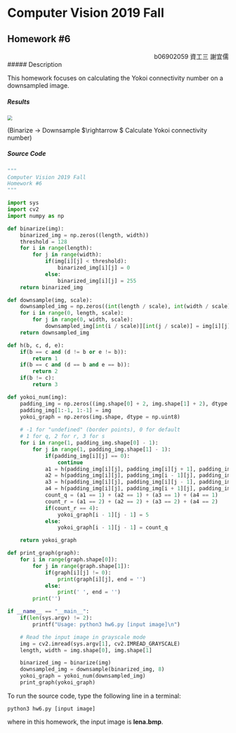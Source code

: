 # Computer Vision 2019 Fall

## Homework #6

<div style="text-align:right"> b06902059 資工三 謝宜儒</div>
##### Description

This homework focuses on calculating the Yokoi connectivity number on a downsampled image.

##### Results

<img src="/Users/dylanhsieh/NTU/course/CV2019f/hw6/yokoi_num.png" style="zoom: 67%;" />

(Binarize $\rightarrow$ Downsample $\rightarrow $ Calculate Yokoi connectivity number) 





##### Source Code 

```python
"""
Computer Vision 2019 Fall
Homework #6
"""

import sys
import cv2
import numpy as np

def binarize(img): 
	binarized_img = np.zeros((length, width))
	threshold = 128
	for i in range(length):
		for j in range(width):
			if(img[i][j] < threshold):
	 			binarized_img[i][j] = 0
			else:
				binarized_img[i][j] = 255
	return binarized_img

def downsample(img, scale):
	downsampled_img = np.zeros((int(length / scale), int(width / scale)), dtype = np.uint8)
	for i in range(0, length, scale):
		for j in range(0, width, scale):
			downsampled_img[int(i / scale)][int(j / scale)] = img[i][j]
	return downsampled_img

def h(b, c, d, e):
	if(b == c and (d != b or e != b)):
		return 1
	if(b == c and (d == b and e == b)):
		return 2
	if(b != c):
		return 3

def yokoi_num(img):
	padding_img = np.zeros((img.shape[0] + 2, img.shape[1] + 2), dtype = np.uint8)
	padding_img[1:-1, 1:-1] = img
	yokoi_graph = np.zeros(img.shape, dtype = np.uint8)
	
	# -1 for "undefined" (border points), 0 for default
	# 1 for q, 2 for r, 3 for s
	for i in range(1, padding_img.shape[0] - 1):
		for j in range(1, padding_img.shape[1] - 1):
			if(padding_img[i][j] == 0):
				continue
			a1 = h(padding_img[i][j], padding_img[i][j + 1], padding_img[i - 1][j + 1], padding_img[i - 1][j])
			a2 = h(padding_img[i][j], padding_img[i - 1][j], padding_img[i - 1][j - 1], padding_img[i][j - 1])
			a3 = h(padding_img[i][j], padding_img[i][j - 1], padding_img[i + 1][j - 1], padding_img[i + 1][j])
			a4 = h(padding_img[i][j], padding_img[i + 1][j], padding_img[i + 1][j + 1], padding_img[i][j + 1])
			count_q = (a1 == 1) + (a2 == 1) + (a3 == 1) + (a4 == 1)
			count_r = (a1 == 2) + (a2 == 2) + (a3 == 2) + (a4 == 2)
			if(count_r == 4):
				yokoi_graph[i - 1][j - 1] = 5
			else:
				yokoi_graph[i - 1][j - 1] = count_q

	return yokoi_graph

def print_graph(graph):
	for i in range(graph.shape[0]):
		for j in range(graph.shape[1]):
			if(graph[i][j] != 0):
				print(graph[i][j], end = '')
			else:
				print(' ', end = '')
		print('')

if __name__ == "__main__":
	if(len(sys.argv) != 2):
		printf("Usage: python3 hw6.py [input image]\n")

	# Read the input image in grayscale mode 
	img = cv2.imread(sys.argv[1], cv2.IMREAD_GRAYSCALE)
	length, width = img.shape[0], img.shape[1] 

	binarized_img = binarize(img)
	downsampled_img = downsample(binarized_img, 8)
	yokoi_graph = yokoi_num(downsampled_img)
	print_graph(yokoi_graph)

```

To run the source code, type the following line in a terminal:

```
python3 hw6.py [input image]
```

where in this homework, the input image is **lena.bmp**.

